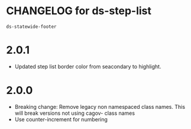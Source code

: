 # CHANGELOG for ds-step-list
`ds-statewide-footer`

# 2.0.1
* Updated step list border color from seacondary to highlight.
# 2.0.0
* Breaking change: Remove legacy non namespaced class names. This will break versions not using cagov- class names
* Use counter-increment for numbering